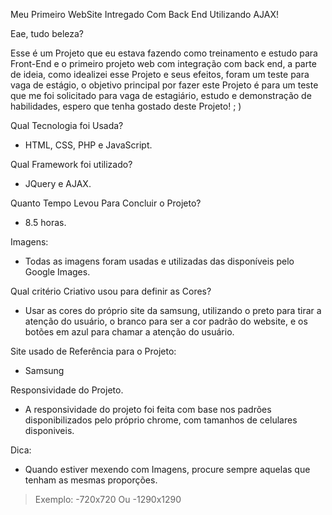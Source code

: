 Meu Primeiro WebSite Intregado Com Back End Utilizando AJAX!

Eae, tudo beleza?

Esse é um Projeto que eu estava fazendo como treinamento e estudo para Front-End e o primeiro projeto web com integração com back end, a parte de ideia, como idealizei esse Projeto e seus efeitos, foram um teste para vaga de estágio, o objetivo principal por fazer este Projeto é para um teste que me foi solicitado para vaga de estagiário, estudo e demonstração de habilidades, espero que tenha gostado deste Projeto! ; )

Qual Tecnologia foi Usada?
- HTML, CSS, PHP e JavaScript.

Qual Framework foi utilizado?
- JQuery e AJAX.

Quanto Tempo Levou Para Concluir o Projeto?
- 8.5 horas.

Imagens:
- Todas as imagens foram usadas e utilizadas das disponíveis pelo Google Images.

Qual critério Criativo usou para definir as Cores?
- Usar as cores do próprio site da samsung, utilizando o preto para tirar a atenção do usuário, o branco para ser a cor padrão do website, e os botões em azul para chamar a atenção do usuário.

Site usado de Referência para o Projeto:
- Samsung

Responsividade do Projeto.
- A responsividade do projeto foi feita com base nos padrões disponibilizados pelo próprio chrome, com tamanhos de celulares disponiveis.

Dica:
- Quando estiver mexendo com Imagens, procure sempre aquelas que tenham as mesmas proporções.
> Exemplo:
-720x720
Ou
-1290x1290
